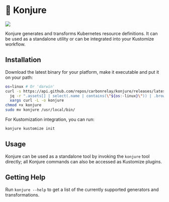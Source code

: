 # 🧙‍ Konjure

![](https://github.com/carbonrelay/konjure/workflows/Main%20workflow/badge.svg)

Konjure generates and transforms Kubernetes resource definitions. It can be used as a standalone utility or can be integrated into your Kustomize workflow.

## Installation

Download the latest binary for your platform, make it executable and put it on your path:

```sh
os=linux # Or 'darwin'
curl -s https://api.github.com/repos/carbonrelay/konjure/releases/latest |\
  jq -r ".assets[] | select(.name | contains(\"${os:-linux}\")) | .browser_download_url" |\
  xargs curl -L -o konjure
chmod +x konjure
sudo mv konjure /usr/local/bin/
```

For Kustomization integration, you can run:

```sh
konjure kustomize init
```

## Usage

Konjure can be used as a standalone tool by invoking the `konjure` tool directly; all Konjure commands can also be accessed as Kustomize plugins.

## Getting Help

Run `konjure --help` to get a list of the currently supported generators and transformations.